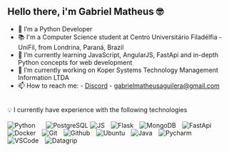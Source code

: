 <h2>Hello there, i'm Gabriel Matheus 🤓</h2>

          



- 🔭 I’m a Python Developer
- 📚 I'm a Computer Science student at Centro Universitário Filadélfia - UniFil, from Londrina, Paraná, Brazil
- 🌱 I’m currently learning JavaScript, AngularJS, FastApi and in-depth Python concepts for web development
- 👯 I’m currently working on Koper Systems Technology Management Information LTDA
- 📫 How to reach me: - [Discord](https://discord.com/users/Gabmats#2326)
                      - gabrielmatheusaguilera@gmail.com

<br>
 💡 I currently have experience with the following technologies
<br>
<br>
<img src="https://github.com/gabmats-creator/gabmats-creator/assets/124635467/825ae073-c432-4732-afa7-e2fa81704855" alt="Python" style="margin-right: 10px;">
<img src="https://github.com/gabmats-creator/gabmats-creator/assets/124635467/b90a415a-1069-40f4-a2ee-24ced499ccd3" alt="PostgreSQL" style="margin-left: 10px;">
<img src="https://github.com/gabmats-creator/gabmats-creator/assets/124635467/42a2f0f2-07a7-4928-b26d-befd204a14a9" alt="JS" style="margin-right: 10px;">
<img src="https://github.com/gabmats-creator/gabmats-creator/assets/124635467/0729c5db-c3d1-4883-b79a-5a0ef1ede11b" alt="Flask" style="margin-right: 10px;">
<img src="https://github.com/gabmats-creator/gabmats-creator/assets/124635467/f39c8f10-ca0a-4d20-944d-5d436db0df02" alt="MongoDB" style="margin-right: 10px;">
<img src="https://github.com/gabmats-creator/gabmats-creator/assets/124635467/d211287a-79a3-43e3-8d6c-2c74176a1bb9" alt="FastApi" style="margin-right: 10px;">
<img src="https://github.com/gabmats-creator/gabmats-creator/assets/124635467/0b8b8b32-f7c2-4a20-a229-e31528ce88d2" alt="Docker" style="margin-right: 10px;">
<img src="https://github.com/gabmats-creator/gabmats-creator/assets/124635467/01a32292-e0ec-4ae5-b07d-8f1a31d3f211" alt="Git" style="margin-right: 10px;">
<img src="https://github.com/gabmats-creator/gabmats-creator/assets/124635467/09e4c0cb-fd6d-45bb-a24f-18fb5fa280a9" alt="Github" style="margin-right: 10px;">
<img src="https://github.com/gabmats-creator/gabmats-creator/assets/124635467/34b67c46-b121-47af-b424-d8b4f51eced0" alt="Ubuntu" style="margin-right: 10px;">
<img src="https://github.com/gabmats-creator/gabmats-creator/assets/124635467/6b8129fa-4028-41ad-8e19-9b28cc9098f5" alt="Java" style="margin-right: 10px;">
<img src="https://github.com/gabmats-creator/gabmats-creator/assets/124635467/88997ae6-a740-4401-8935-831db2f7486a" alt="Pycharm" style="margin-right: 10px;">
<img src="https://github.com/gabmats-creator/gabmats-creator/assets/124635467/5f9ac2a3-37f0-4dcf-b3c2-be0225198015" alt="VSCode" style="margin-right: 10px;">
<img src="https://github.com/gabmats-creator/gabmats-creator/assets/124635467/99417e2c-c602-476f-a6ac-606c0ed9485a" alt="Datagrip" style="margin-right: 10px;">


